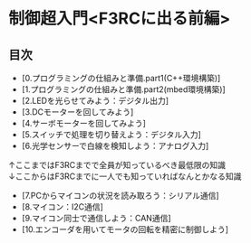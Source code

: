 # 制御超入門<F3RCに出る前編>



## 目次
- [0.プログラミングの仕組みと準備.part1(C++環境構築)]
- [1.プログラミングの仕組みと準備.part2(mbed環境構築)]
- [2.LEDを光らせてみよう：デジタル出力]
- [3.DCモーターを回してみよう]
- [4.サーボモーターを回してみよう]
- [5.スイッチで処理を切り替えよう：デジタル入力]
- [6.光学センサーで白線を検知しよう：アナログ入力]

↑ここまではF3RCまでで全員が知っているべき最低限の知識<br>
↓ここからはF3RCまでに一人でも知っていればなんとかなる知識

- [7.PCからマイコンの状況を読み取ろう：シリアル通信]
- [8.マイコン：I2C通信]
- [9.マイコン同士で通信しよう：CAN通信]
- [10.エンコーダを用いてモータの回転を精密に制御しよう]

